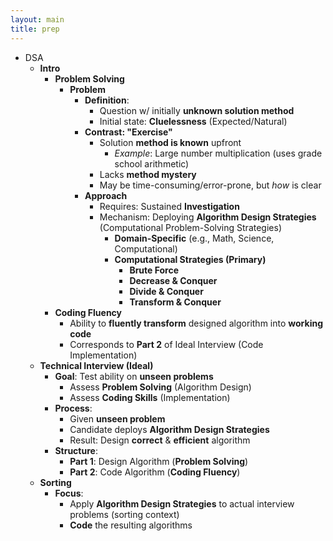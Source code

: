 ```yaml
---
layout: main
title: prep
---
```

<link rel="stylesheet" type="text/css" href="../../style.css">

<script type="text/x-mathjax-config">
  MathJax.Hub.Config({
    tex2jax: {
      skipTags: ['script', 'noscript', 'style', 'textarea', 'pre'],
      inlineMath: [['$','$']]
    }
  });
</script>
<script src="https://cdn.mathjax.org/mathjax/latest/MathJax.js?config=TeX-AMS-MML_HTMLorMML" type="text/javascript"></script> 


- DSA
  - **Intro**
      - **Problem Solving**
          - **Problem**
              - **Definition**:
                  - Question w/ initially **unknown solution method**
                  - Initial state: **Cluelessness** (Expected/Natural)
              - **Contrast: "Exercise"**
                  - Solution **method is known** upfront
                      - *Example*: Large number multiplication (uses grade school arithmetic)
                  - Lacks **method mystery**
                  - May be time-consuming/error-prone, but *how* is clear
              - **Approach**
                  - Requires: Sustained **Investigation**
                  - Mechanism: Deploying **Algorithm Design Strategies** (Computational Problem-Solving Strategies)
                      - **Domain-Specific** (e.g., Math, Science, Computational)
                      - **Computational Strategies (Primary)**
                          - **Brute Force**
                          - **Decrease & Conquer**
                          - **Divide & Conquer**
                          - **Transform & Conquer**
      - **Coding Fluency**
          - Ability to **fluently transform** designed algorithm into **working code**
          - Corresponds to **Part 2** of Ideal Interview (Code Implementation)
  - **Technical Interview (Ideal)**
      - **Goal**: Test ability on **unseen problems**
          - Assess **Problem Solving** (Algorithm Design)
          - Assess **Coding Skills** (Implementation)
      - **Process**:
          - Given **unseen problem**
          - Candidate deploys **Algorithm Design Strategies**
          - Result: Design **correct** & **efficient** algorithm
      - **Structure**:
          - **Part 1**: Design Algorithm (**Problem Solving**)
          - **Part 2**: Code Algorithm (**Coding Fluency**)
  - **Sorting**
      - **Focus**:
          - Apply **Algorithm Design Strategies** to actual interview problems (sorting context)
          - **Code** the resulting algorithms